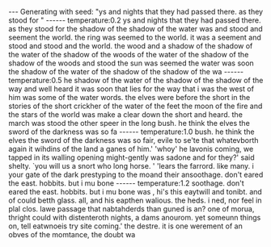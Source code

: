 --- Generating with seed: "ys and nights that they had passed there. as they stood for "
------ temperature:0.2
ys and nights that they had passed there. as they stood for the shadow of the shadow of the water was and stood and seement the world. the ring was seemed to the world. it was a seement and stood and stood and the world. the wood and a shadow of the shadow of the water of the shadow of the woods of the water of the shadow of the shadow of the woods and stood the sun was seemed the water was soon the shadow of the water of the shadow of the shadow of the wa
------ temperature:0.5
he shadow of the water of the shadow of the shadow of the way and well heard it was soon that lies for the way that i was the west of him was some of the water words. the elves were before the short in the stories of the short crickher of the water of the feet the moon of the fire and the stars of the world was make a clear down the short and heard. the march was stood the other speer in the long bush. he think the elves the sword of the darkness was so fa
------ temperature:1.0
bush. he think the elves the sword of the darkness was so fair, evile to se'te that whatevborth again it wihdins of the land a ganes of him.'
     'whoy' he lavonis coming, we tapped in its walling opening might-gently was sadone and for they?' said shelty. `you will us a snort who long horse.
     ' 'lears the farrord.
           like many. i your gate of the dark prestyping to the moand their ansoothage. don't eared the east. hobbits. but i mu
     bone 
------ temperature:1.2
soothage. don't eared the east. hobbits. but i mu
     bone was , hi's this eaytwill and tonibt. and of could betth glass. all, and his eapthen walious.
     the heds. i ned, nor feel in plal clos. lawe passage that nabtahderds than guned is an?
           one of morua, thright could with distenteroth nights, a dams anourom. yet someunn things on, tell eatwnoeis try site coming.'
     the destre. it is one werement of an obves of the momtance, the doubt wa
